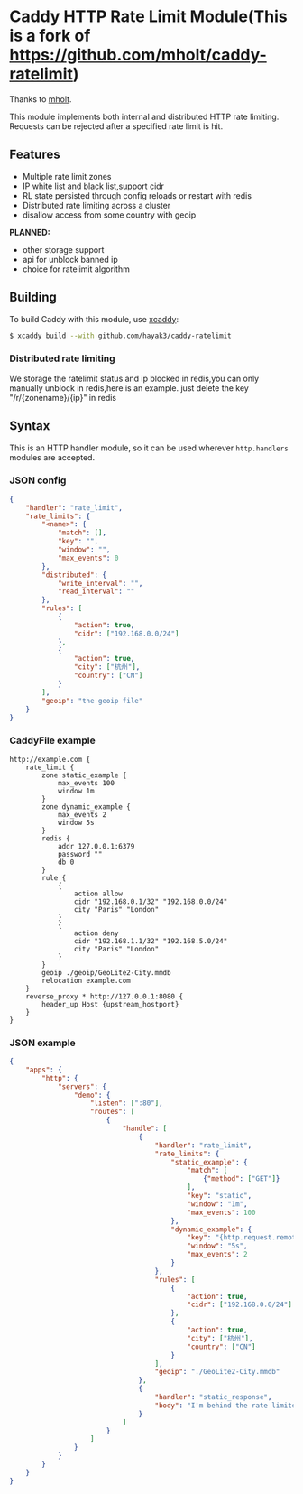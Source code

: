Caddy HTTP Rate Limit Module(This is a fork of https://github.com/mholt/caddy-ratelimit) 
============================
Thanks to [mholt](https://github.com/mholt).

This module implements both internal and distributed HTTP rate limiting. Requests can be rejected after a specified rate limit is hit.



## Features

- Multiple rate limit zones
- IP white list and black list,support cidr
- RL state persisted through config reloads or restart with redis
- Distributed rate limiting across a cluster
- disallow access from some country with geoip

**PLANNED:**

- other storage support
- api for unblock banned ip
- choice for ratelimit algorithm

## Building

To build Caddy with this module, use [xcaddy](https://github.com/caddyserver/xcaddy):

```bash
$ xcaddy build --with github.com/hayak3/caddy-ratelimit
```


### Distributed rate limiting

We storage the ratelimit status and ip blocked in redis,you can only manually unblock in redis,here is an example.
just delete the key "/r/{zonename}/{ip}" in redis

## Syntax

This is an HTTP handler module, so it can be used wherever `http.handlers` modules are accepted.

### JSON config

```json
{
	"handler": "rate_limit",
	"rate_limits": {
		"<name>": {
			"match": [],
			"key": "",
			"window": "",
			"max_events": 0
		},
		"distributed": {
			"write_interval": "",
			"read_interval": ""
		},
		"rules": [
			{
				"action": true,
				"cidr": ["192.168.0.0/24"]
			},
			{
				"action": true,
				"city": ["杭州"],
				"country": ["CN"]
			}
		],
		"geoip": "the geoip file"
	}
}
```
### CaddyFile example
```
http://example.com {
	rate_limit {
		zone static_example {
			max_events 100
			window 1m
		}
		zone dynamic_example {
			max_events 2
			window 5s
		}
		redis {
			addr 127.0.0.1:6379
			password ""
			db 0
		}
		rule {
			{
				action allow
				cidr "192.168.0.1/32" "192.168.0.0/24"
				city "Paris" "London"
			}
			{
				action deny
				cidr "192.168.1.1/32" "192.168.5.0/24"
				city "Paris" "London"
			}
		}
		geoip ./geoip/GeoLite2-City.mmdb
		relocation example.com
	}
	reverse_proxy * http://127.0.0.1:8080 {
		header_up Host {upstream_hostport}
	}
}
```

### JSON example

```json
{
	"apps": {
		"http": {
			"servers": {
				"demo": {
					"listen": [":80"],
					"routes": [
						{
							"handle": [
								{
									"handler": "rate_limit",
									"rate_limits": {
										"static_example": {
											"match": [
												{"method": ["GET"]}
											],
											"key": "static",
											"window": "1m",
											"max_events": 100
										},
										"dynamic_example": {
											"key": "{http.request.remote.host}",
											"window": "5s",
											"max_events": 2
										}
									},
									"rules": [
										{
											"action": true,
											"cidr": ["192.168.0.0/24"]
										},
										{
											"action": true,
											"city": ["杭州"],
											"country": ["CN"]
										}
									],
									"geoip": "./GeoLite2-City.mmdb"
								},
								{
									"handler": "static_response",
									"body": "I'm behind the rate limiter!"
								}
							]
						}
					]
				}
			}
		}
	}
}
```

